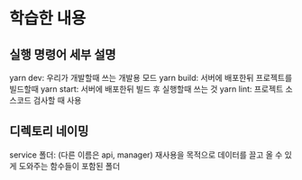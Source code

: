 # 학습한 내용

## 실행 명령어 세부 설명
yarn dev: 우리가 개발할때 쓰는 개발용 모드
yarn build: 서버에 배포한뒤 프로젝트를 빌드할때
yarn start: 서버에 배포한뒤 빌드 후 실행할때 쓰는 것
yarn lint: 프로젝트 소스코드 검사할 때 사용

## 디렉토리 네이밍
service 폴더: (다른 이름은 api, manager) 재사용을 목적으로 데이터를 끌고 올 수 있게 도와주는 함수들이 포함된 폴더